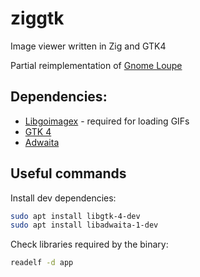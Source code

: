 # ziggtk
Image viewer written in Zig and GTK4

Partial reimplementation of [Gnome Loupe](https://github.com/GNOME/loupe)

## Dependencies:

- [Libgoimagex](https://github.com/fkryvyts/libgoimagex) - required for loading GIFs
- [GTK 4](https://docs.gtk.org/gtk4/)
- [Adwaita](https://gnome.pages.gitlab.gnome.org/libadwaita/)

## Useful commands

Install dev dependencies:
```bash
sudo apt install libgtk-4-dev
sudo apt install libadwaita-1-dev
```

Check libraries required by the binary:
```bash
readelf -d app
```

